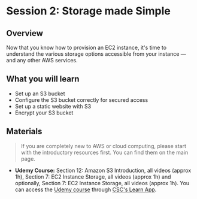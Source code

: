 # Session 2: Storage made Simple

## Overview

Now that you know how to provision an EC2 instance, it's time to understand the various storage options accessible from your instance — and any other AWS services.

## What you will learn
* Set up an S3 bucket
* Configure the S3 bucket correctly for secured access
* Set up a static website with S3
* Encrypt your S3 bucket

## Materials

> If you are completely new to AWS or cloud computing, please start with the introductory resources first. You can find them on the main page.

* **Udemy Course:**  Section 12: Amazon S3 Introduction, all videos (approx 1h), Section 7: EC2 Instance Storage, all videos (approx 1h) and optionally, Section 7: EC2 Instance Storage, all videos (approx 1h). You can access the [Udemy course](https://www.udemy.com/course/aws-certified-solutions-architect-associate-saa-c02/) through [CSC's Learn App](https://learn.gov.sg/).

<!-- ## Hands-on Session

> Find the slides for the hands-on session [here](#)

For this hands-on session, we will be mainly following [Chris Albon's walkthrough](https://chrisalbon.com/aws/basics/run_project_jupyter_on_amazon_ec2/) on running Jupyter Notebook on EC2. We have added on a few other steps to cover some finer points about EC2 as well.

**Follow these steps for the hands-on session:**

* Spin up an EC2 instance using the AWS Console
* Expose your EC2 instance to the Internet, but only to your IP address
* SSH (tunnel) into your EC2 instance remotely
* Install Jupyter Notebook and configure it for remote access
* Test your setup by running code on your Jupyter Notebook
* Stop (not terminate) and restart your instance
* Tear down all the resources correctly using the AWS Console

**Why is this useful?**
* Covers the basics of creating, accessing, securing and encrypting the various types of storage.
* Having configured your storage, you can use it to store data just as you would on an on-prem server, or your local computer — but with finer control over access permissions, reliability, speed, and cost. -->
